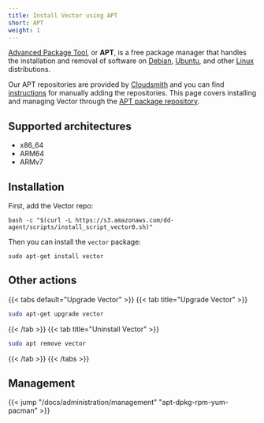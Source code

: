 ```yaml
---
title: Install Vector using APT
short: APT
weight: 1
---
```


[Advanced Package Tool][apt], or **APT**, is a free package manager that handles the installation and removal of software on [Debian], [Ubuntu], and other [Linux] distributions.

Our APT repositories are provided by [Cloudsmith] and you can find [instructions][repos] for manually adding the repositories. This page covers installing and managing Vector through the [APT package repository][apt].

## Supported architectures

* x86_64
* ARM64
* ARMv7

## Installation

First, add the Vector repo:

```shell
bash -c "$(curl -L https://s3.amazonaws.com/dd-agent/scripts/install_script_vector0.sh)"
```

Then you can install the `vector` package:

```shell
sudo apt-get install vector
```

## Other actions

{{< tabs default="Upgrade Vector" >}}
{{< tab title="Upgrade Vector" >}}

```bash
sudo apt-get upgrade vector
```

{{< /tab >}}
{{< tab title="Uninstall Vector" >}}

```bash
sudo apt remove vector
```

{{< /tab >}}
{{< /tabs >}}

## Management

{{< jump "/docs/administration/management" "apt-dpkg-rpm-yum-pacman" >}}

[apt]: https://en.wikipedia.org/wiki/APT_(software)
[cloudsmith]: https://cloudsmith.io/~timber/repos/vector/packages
[debian]: https://debian.org
[linux]: https://linux.org
[repos]: https://cloudsmith.io/~timber/repos/vector/setup/#formats-deb
[ubuntu]: https://ubuntu.com

